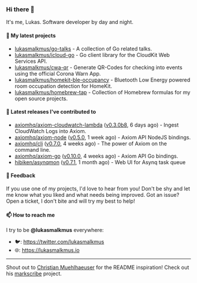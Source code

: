 ### Hi there 👋

It's me, Lukas. Software developer by day and night.

#### 🌱 My latest projects

- [lukasmalkmus/go-talks](https://github.com/lukasmalkmus/go-talks) - A collection of Go related talks.
- [lukasmalkmus/icloud-go](https://github.com/lukasmalkmus/icloud-go) - Go client library for the CloudKit Web Services API.
- [lukasmalkmus/cwa-qr](https://github.com/lukasmalkmus/cwa-qr) - Generate QR-Codes for checking into events using the official Corona Warn App.
- [lukasmalkmus/homekit-ble-occupancy](https://github.com/lukasmalkmus/homekit-ble-occupancy) - Bluetooth Low Energy powered room occupation detection for HomeKit.
- [lukasmalkmus/homebrew-tap](https://github.com/lukasmalkmus/homebrew-tap) - Collection of Homebrew formulas for my open source projects.

#### 🔭 Latest releases I've contributed to

- [axiomhq/axiom-cloudwatch-lambda](https://github.com/axiomhq/axiom-cloudwatch-lambda) ([v0.3.0b8](https://github.com/axiomhq/axiom-cloudwatch-lambda/releases/tag/v0.3.0b8), 6 days ago) - Ingest CloudWatch Logs into Axiom.
- [axiomhq/axiom-node](https://github.com/axiomhq/axiom-node) ([v0.5.0](https://github.com/axiomhq/axiom-node/releases/tag/v0.5.0), 1 week ago) - Axiom API NodeJS bindings.
- [axiomhq/cli](https://github.com/axiomhq/cli) ([v0.7.0](https://github.com/axiomhq/cli/releases/tag/v0.7.0), 4 weeks ago) - The power of Axiom on the command line.
- [axiomhq/axiom-go](https://github.com/axiomhq/axiom-go) ([v0.10.0](https://github.com/axiomhq/axiom-go/releases/tag/v0.10.0), 4 weeks ago) - Axiom API Go bindings.
- [hibiken/asynqmon](https://github.com/hibiken/asynqmon) ([v0.7.1](https://github.com/hibiken/asynqmon/releases/tag/v0.7.1), 1 month ago) - Web UI for Asynq task queue

#### 💬 Feedback

If you use one of my projects, I'd love to hear from you! Don't be shy and let
me know what you liked and what needs being improved. Got an issue? Open a
ticket, I don't bite and will try my best to help!

#### 📫 How to reach me

I try to be **@lukasmalkmus** everywhere:

- 🐦: https://twitter.com/lukasmalkmus
- 🌐: https://lukasmalkmus.io

---

Shout out to [Christian Muehlhaeuser](https://github.com/muesli) for the README
inspiration! Check out his [markscribe](https://github.com/muesli/markscribe)
project.
